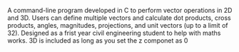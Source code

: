 A command-line program developed in C to perform vector operations in 2D and 3D. 
Users can define multiple vectors and calculate dot products, cross products, angles, magnitudes, projections, and unit vectors (up to a limit of 32).
Designed as a frist year civil engineering student to help with maths works. 
3D is included as long as you set the z componet as 0
